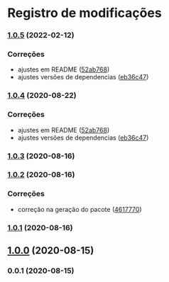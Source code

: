 # Registro de modificações

### [1.0.5](https://github.com/brodao/act-jest-snapshot-console/compare/v1.0.3...v1.0.5) (2022-02-12)


### Correções

* ajustes em README ([52ab768](https://github.com/brodao/act-jest-snapshot-console/commit/52ab768f33afd23cde69a093715b379c2b7b1cef))
* ajustes versões de dependencias ([eb36c47](https://github.com/brodao/act-jest-snapshot-console/commit/eb36c476e3932550bb12d8f453590d505ede22f1))

### [1.0.4](https://github.com/brodao/act-jest-snapshot-console/compare/v1.0.3...v1.0.4) (2020-08-22)


### Correções

* ajustes em README ([52ab768](https://github.com/brodao/act-jest-snapshot-console/commit/52ab768f33afd23cde69a093715b379c2b7b1cef))
* ajustes versões de dependencias ([eb36c47](https://github.com/brodao/act-jest-snapshot-console/commit/eb36c476e3932550bb12d8f453590d505ede22f1))

### [1.0.3](https://github.com/brodao/act-jest-snapshot-console/compare/v1.0.2...v1.0.3) (2020-08-16)

### [1.0.2](https://github.com/brodao/act-jest-snapshot-console/compare/v1.0.1...v1.0.2) (2020-08-16)


### Correções

* correção na geração do pacote ([4617770](https://github.com/brodao/act-jest-snapshot-console/commit/4617770090661cda73842674b68a7f8e89f8b4b6))

### [1.0.1](https://github.com/brodao/act-jest-snapshot-console/compare/v1.0.0...v1.0.1) (2020-08-16)

## [1.0.0](https://github.com/brodao/act-jest-snapshot-console/compare/v0.0.1...v1.0.0) (2020-08-15)

### 0.0.1 (2020-08-15)
